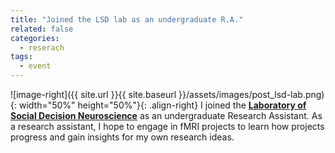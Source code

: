 ```yaml
---
title: "Joined the LSD lab as an undergraduate R.A."
related: false
categories:
  - reserach
tags:
  - event
---
```

![image-right]({{ site.url }}{{ site.baseurl }}/assets/images/post_lsd-lab.png){: width="50%" height="50%"}{: .align-right} I joined the [**Laboratory of Social Decision Neuroscience**](http://socialdecisionneurosciencelab.org/) as an undergraduate Research Assistant. As a research assistant, I hope to engage in fMRI projects to learn how projects progress and gain insights for my own research ideas. 
